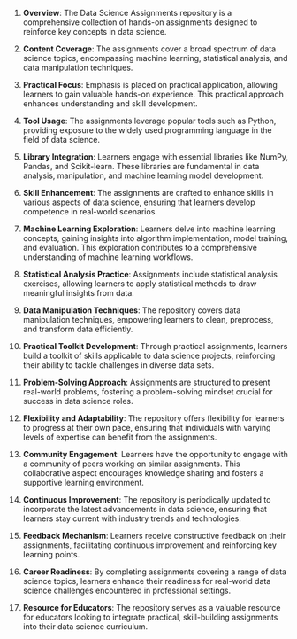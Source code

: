1. **Overview**: The Data Science Assignments repository is a comprehensive collection of hands-on assignments designed to reinforce key concepts in data science.

2. **Content Coverage**: The assignments cover a broad spectrum of data science topics, encompassing machine learning, statistical analysis, and data manipulation techniques.

3. **Practical Focus**: Emphasis is placed on practical application, allowing learners to gain valuable hands-on experience. This practical approach enhances understanding and skill development.

4. **Tool Usage**: The assignments leverage popular tools such as Python, providing exposure to the widely used programming language in the field of data science.

5. **Library Integration**: Learners engage with essential libraries like NumPy, Pandas, and Scikit-learn. These libraries are fundamental in data analysis, manipulation, and machine learning model development.

6. **Skill Enhancement**: The assignments are crafted to enhance skills in various aspects of data science, ensuring that learners develop competence in real-world scenarios.

7. **Machine Learning Exploration**: Learners delve into machine learning concepts, gaining insights into algorithm implementation, model training, and evaluation. This exploration contributes to a comprehensive understanding of machine learning workflows.

8. **Statistical Analysis Practice**: Assignments include statistical analysis exercises, allowing learners to apply statistical methods to draw meaningful insights from data.

9. **Data Manipulation Techniques**: The repository covers data manipulation techniques, empowering learners to clean, preprocess, and transform data efficiently.

10. **Practical Toolkit Development**: Through practical assignments, learners build a toolkit of skills applicable to data science projects, reinforcing their ability to tackle challenges in diverse data sets.

11. **Problem-Solving Approach**: Assignments are structured to present real-world problems, fostering a problem-solving mindset crucial for success in data science roles.

12. **Flexibility and Adaptability**: The repository offers flexibility for learners to progress at their own pace, ensuring that individuals with varying levels of expertise can benefit from the assignments.

13. **Community Engagement**: Learners have the opportunity to engage with a community of peers working on similar assignments. This collaborative aspect encourages knowledge sharing and fosters a supportive learning environment.

14. **Continuous Improvement**: The repository is periodically updated to incorporate the latest advancements in data science, ensuring that learners stay current with industry trends and technologies.

15. **Feedback Mechanism**: Learners receive constructive feedback on their assignments, facilitating continuous improvement and reinforcing key learning points.

16. **Career Readiness**: By completing assignments covering a range of data science topics, learners enhance their readiness for real-world data science challenges encountered in professional settings.

17. **Resource for Educators**: The repository serves as a valuable resource for educators looking to integrate practical, skill-building assignments into their data science curriculum.

